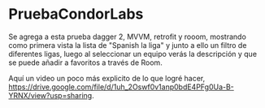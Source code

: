# PruebaCondorLabs

Se agrega a esta prueba dagger 2, MVVM, retrofit y rooom, mostrando como primera vista la lista de "Spanish la liga" y junto a ello un filtro de diferentes ligas, luego al seleccionar un equipo verás la descripción y que se puede añadir a favoritos a través de Room.

Aquí un video un poco más explicito de lo que logré hacer, https://drive.google.com/file/d/1uh_2Oswf0v1anp0bdE4PFg0Ua-B-YRNX/view?usp=sharing.
